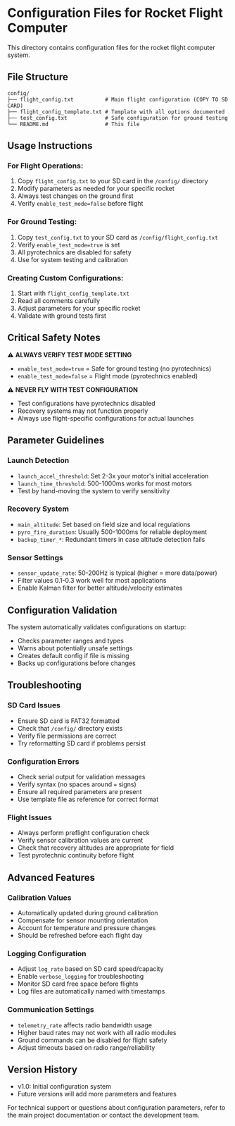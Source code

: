 # Configuration Files for Rocket Flight Computer

This directory contains configuration files for the rocket flight computer system.

## File Structure

```
config/
├── flight_config.txt          # Main flight configuration (COPY TO SD CARD)
├── flight_config_template.txt # Template with all options documented
├── test_config.txt            # Safe configuration for ground testing
└── README.md                  # This file
```

## Usage Instructions

### For Flight Operations:
1. Copy `flight_config.txt` to your SD card in the `/config/` directory
2. Modify parameters as needed for your specific rocket
3. Always test changes on the ground first
4. Verify `enable_test_mode=false` before flight

### For Ground Testing:
1. Copy `test_config.txt` to your SD card as `/config/flight_config.txt`
2. Verify `enable_test_mode=true` is set
3. All pyrotechnics are disabled for safety
4. Use for system testing and calibration

### Creating Custom Configurations:
1. Start with `flight_config_template.txt`
2. Read all comments carefully
3. Adjust parameters for your specific rocket
4. Validate with ground tests first

## Critical Safety Notes

⚠️ **ALWAYS VERIFY TEST MODE SETTING**
- `enable_test_mode=true` = Safe for ground testing (no pyrotechnics)
- `enable_test_mode=false` = Flight mode (pyrotechnics enabled)

⚠️ **NEVER FLY WITH TEST CONFIGURATION**
- Test configurations have pyrotechnics disabled
- Recovery systems may not function properly
- Always use flight-specific configurations for actual launches

## Parameter Guidelines

### Launch Detection
- `launch_accel_threshold`: Set 2-3x your motor's initial acceleration
- `launch_time_threshold`: 500-1000ms works for most motors
- Test by hand-moving the system to verify sensitivity

### Recovery System
- `main_altitude`: Set based on field size and local regulations
- `pyro_fire_duration`: Usually 500-1000ms for reliable deployment
- `backup_timer_*`: Redundant timers in case altitude detection fails

### Sensor Settings
- `sensor_update_rate`: 50-200Hz is typical (higher = more data/power)
- Filter values 0.1-0.3 work well for most applications
- Enable Kalman filter for better altitude/velocity estimates

## Configuration Validation

The system automatically validates configurations on startup:
- Checks parameter ranges and types
- Warns about potentially unsafe settings
- Creates default config if file is missing
- Backs up configurations before changes

## Troubleshooting

### SD Card Issues
- Ensure SD card is FAT32 formatted
- Check that `/config/` directory exists
- Verify file permissions are correct
- Try reformatting SD card if problems persist

### Configuration Errors
- Check serial output for validation messages
- Verify syntax (no spaces around `=` signs)
- Ensure all required parameters are present
- Use template file as reference for correct format

### Flight Issues
- Always perform preflight configuration check
- Verify sensor calibration values are current
- Check that recovery altitudes are appropriate for field
- Test pyrotechnic continuity before flight

## Advanced Features

### Calibration Values
- Automatically updated during ground calibration
- Compensate for sensor mounting orientation
- Account for temperature and pressure changes
- Should be refreshed before each flight day

### Logging Configuration
- Adjust `log_rate` based on SD card speed/capacity
- Enable `verbose_logging` for troubleshooting
- Monitor SD card free space before flights
- Log files are automatically named with timestamps

### Communication Settings
- `telemetry_rate` affects radio bandwidth usage
- Higher baud rates may not work with all radio modules
- Ground commands can be disabled for flight safety
- Adjust timeouts based on radio range/reliability

## Version History

- v1.0: Initial configuration system
- Future versions will add more parameters and features

For technical support or questions about configuration parameters, refer to the main project documentation or contact the development team.